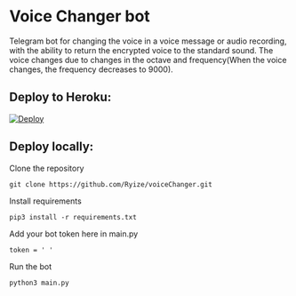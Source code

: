 # Voice Changer bot

Telegram bot for changing the voice in a voice message or audio recording, with the ability to return the encrypted voice to the standard sound. The voice changes due to changes in the octave and frequency(When the voice changes, the frequency decreases to 9000).


## Deploy to Heroku:

[![Deploy](https://www.herokucdn.com/deploy/button.svg)](https://heroku.com/deploy?template=https://github.com/Soebb/spotify_downloader_telegram__bot)

## Deploy locally:

Clone the repository
```
git clone https://github.com/Ryize/voiceChanger.git
```

Install requirements
```
pip3 install -r requirements.txt
```

Add your bot token here in main.py
```
token = ' '
```

Run the bot
```
python3 main.py
``` 
